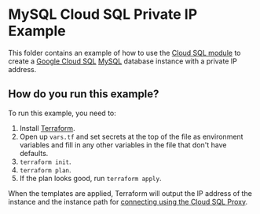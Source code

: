 # MySQL Cloud SQL Private IP Example

This folder contains an example of how to use the [Cloud SQL module](/modules/cloud-sql) to create a [Google Cloud SQL](https://cloud.google.com/sql/) 
[MySQL](https://cloud.google.com/sql/docs/mysql/) database instance with a private IP address. 

## How do you run this example?

To run this example, you need to:

1. Install [Terraform](https://www.terraform.io/).
1. Open up `vars.tf` and set secrets at the top of the file as environment variables and fill in any other variables in
   the file that don't have defaults. 
1. `terraform init`.
1. `terraform plan`.
1. If the plan looks good, run `terraform apply`.

When the templates are applied, Terraform will output the IP address of the instance 
and the instance path for [connecting using the Cloud SQL Proxy](https://cloud.google.com/sql/docs/mysql/connect-admin-proxy). 
